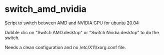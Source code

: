 # switch_amd_nvidia
Script to switch between AMD and NVIDIA GPU for ubuntu 20.04

Dobble clic on "Switch AMD.desktop" or "Switch Nvidia.desktop" to do the switch.

Needs a clean configuration and no /etc/X11/xorg.conf file.
